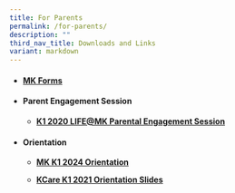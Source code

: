 ```yaml
---
title: For Parents
permalink: /for-parents/
description: ""
third_nav_title: Downloads and Links
variant: markdown
---
```

<ul>
<li>
<h4><a href="/mk-forms/" target="_blank" rel="noopener"><strong>MK Forms</strong></a></h4>
</li>
</ul>
<ul>
<li>
<h4><strong>Parent Engagement Session</strong></h4>
<ul>
<li><strong><a href="/files/K1-LIFE@MK-Parental-Engagement-Session-19092020.pdf">K1 2020 LIFE@MK Parental Engagement Session</a></strong></li>
</ul>
</li>
</ul>
<ul>
<li>
<h4><strong>Orientation</strong></h4>
<ul>
<li>
<p><strong><a href="/files/MKFT_Slides_for_K1\Orientation_2024.pdf">MK K1 2024 Orientation</a></strong></p>
</li>
<li>
<p><strong><a href="/files/KCare-K1-2021-Orientation-Slides-.pdf">KCare K1 2021 Orientation Slides</a></strong></p>
</li>
</ul>
</li>
</ul>